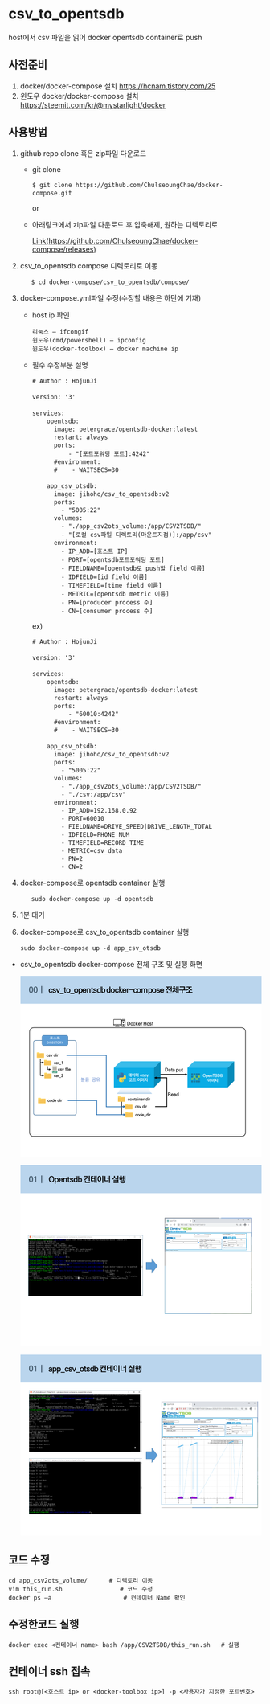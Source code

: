 # csv_to_opentsdb

host에서  csv 파일을 읽어 docker opentsdb container로 push

## 사전준비
  1.  docker/docker-compose 설치
      https://hcnam.tistory.com/25
  2. 윈도우 docker/docker-compose 설치
      https://steemit.com/kr/@mystarlight/docker


## 사용방법
  1. github repo clone 혹은 zip파일 다운로드
  
      - git clone
      
            $ git clone https://github.com/ChulseoungChae/docker-compose.git
        
        or
      
      - 아래링크에서 zip파일 다운로드 후 압축해제, 원하는 디렉토리로 
      
          [Link(https://github.com/ChulseoungChae/docker-compose/releases)](https://github.com/ChulseoungChae/docker-compose/releases)
      
  2. csv_to_opentsdb compose 디렉토리로 이동
  
            $ cd docker-compose/csv_to_opentsdb/compose/
  
  
  3. docker-compose.yml파일 수정(수정할 내용은 하단에 기재)

      - host ip 확인

            리눅스 – ifcongif
            윈도우(cmd/powershell) – ipconfig
            윈도우(docker-toolbox) – docker machine ip

      - 필수 수정부분 설명
        
        
        
        ```
        # Author : HojunJi
        
        version: '3'
        
        services: 
            opentsdb:
              image: petergrace/opentsdb-docker:latest
              restart: always
              ports:
                  - "[포트포워딩 포트]:4242"
              #environment:
              #    - WAITSECS=30   
        
            app_csv_otsdb:
              image: jihoho/csv_to_opentsdb:v2
              ports:
                - "5005:22"
              volumes:
                - "./app_csv2ots_volume:/app/CSV2TSDB/"
                - "[로컬 csv파일 디렉토리(마운트지점)]:/app/csv"
              environment:
                - IP_ADD=[호스트 IP]
                - PORT=[opentsdb포트포워딩 포트]
                - FIELDNAME=[opentsdb로 push할 field 이름]
                - IDFIELD=[id field 이름]
                - TIMEFIELD=[time field 이름]
                - METRIC=[opentsdb metric 이름]
                - PN=[producer process 수]
                - CN=[consumer process 수]
        ```
        
           ex)
        
        ```
        # Author : HojunJi
        
        version: '3'
        
        services: 
            opentsdb:
              image: petergrace/opentsdb-docker:latest
              restart: always
              ports:
                  - "60010:4242"
              #environment:
              #    - WAITSECS=30   
        
            app_csv_otsdb:
              image: jihoho/csv_to_opentsdb:v2
              ports:
                - "5005:22"
              volumes:
                - "./app_csv2ots_volume:/app/CSV2TSDB/"
                - "./csv:/app/csv"
              environment:
                - IP_ADD=192.168.0.92
                - PORT=60010
                - FIELDNAME=DRIVE_SPEED|DRIVE_LENGTH_TOTAL
                - IDFIELD=PHONE_NUM
                - TIMEFIELD=RECORD_TIME
                - METRIC=csv_data
                - PN=2
                - CN=2
        ```

  4. docker-compose로 opentsdb container 실행

            sudo docker-compose up -d opentsdb

  5. 1분 대기

  6. docker-compose로 csv_to_opentsdb container 실행

        ```
        sudo docker-compose up -d app_csv_otsdb
        ```

        

  - csv_to_opentsdb docker-compose 전체 구조 및 실행 화면

    ![opentsdb](./image/image1.PNG)
    
    ![csv2ots](./image/image2.PNG)
    
    ![csv2ots](./image/image3.PNG)

## 코드 수정
    cd app_csv2ots_volume/      # 디렉토리 이동
    vim this_run.sh                # 코드 수정
    docker ps –a                    # 컨테이너 Name 확인

## 수정한코드 실행
    docker exec <컨테이너 name> bash /app/CSV2TSDB/this_run.sh   # 실행



## 컨테이너 ssh 접속

    ssh root@[<호스트 ip> or <docker-toolbox ip>] -p <사용자가 지정한 포트번호>

